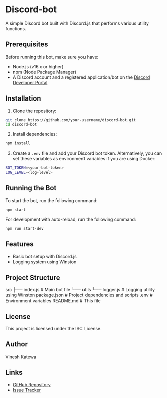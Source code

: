 # Discord-bot

A simple Discord bot built with Discord.js that performs various utility functions.

## Prerequisites

Before running this bot, make sure you have:

- Node.js (v16.x or higher)
- npm (Node Package Manager)
- A Discord account and a registered application/bot on the [Discord Developer Portal](https://discord.com/developers/applications)

## Installation

1. Clone the repository:

```bash
git clone https://github.com/your-username/discord-bot.git
cd discord-bot
```

2. Install dependencies:

```bash
npm install
```

3. Create a `.env` file and add your Discord bot token. Alternatively, you can set these variables as environment variables if you are using Docker:

```bash
BOT_TOKEN=<your-bot-token>
LOG_LEVEL=<log-level>
```

## Running the Bot

To start the bot, run the following command:

```bash
npm start
```

For development with auto-reload, run the following command:

```bash
npm run start-dev
```

## Features

- Basic bot setup with Discord.js
- Logging system using Winston

## Project Structure

src
├── index.js         # Main bot file
└── utils
    └── logger.js    # Logging utility using Winston
package.json          # Project dependencies and scripts
.env                  # Environment variables
README.md             # This file

## License

This project is licensed under the ISC License.

## Author

Vinesh Katewa

## Links

- [GitHub Repository](https://github.com/Vinesh0299/Discord-bot)
- [Issue Tracker](https://github.com/Vinesh0299/Discord-bot/issues)

